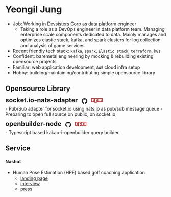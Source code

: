 # Yeongil Jung

- Job: Working in [Devsisters Corp](https://www.devsisters.com/en/) as data platform engineer
  - Taking a role as a DevOps engineer in data platform team. Managing enterprise scale components dedicated to data. Mainly manages and optimizes elastic stack, kafka, and spark clusters for log collection and analysis of game services.
- Recent friendly tech stack: `kafka`, `spark`, `Elastic stack`, `terraform`, `k8s`
- Confident: baremetal engineering by mocking & rebuilding existing opensource projects
- Familiar: web application development, `AWS` cloud infra setup
- Hobby: building/maintaining/contributing simple opensource library

## Opensource Library

<div style="display: flex; flex-direction: row; gap: 12px; margin-top: 16px;">
  <b style="font-size: 20px; position: relative; top: -6px;">socket.io-nats-adapter</b>
  <a href="https://github.com/distrue/socket.io-nats-adapter">
    <img src="github.png" width="18" />
  </a>
  <a href="https://www.npmjs.com/package/socket.io-nats-adapter">
    <img src="npm.png" width="36" />
  </a>
</div>
- Pub/Sub adapter for socket.io using nats.io as pub/sub message queue
- Preparing to open full source on public, on socket.io

<div style="display: flex; flex-direction: row; gap: 12px; margin-top: 16px;">
  <b style="font-size: 20px; position: relative; top: -6px;">openbuilder-node</b>
  <a href="https://github.com/distrue/openbuilder-node">
    <img src="github.png" width="18" />
  </a>
  <a href="https://www.npmjs.com/package/openbuilder-node">
    <img src="npm.png" width="36" />
  </a>
</div>
- Typescript based kakao-i-openbuilder query builder

## Service

#### Nashot
- Human Pose Estimation (HPE) based golf coaching application 
  - [landing page](https://web.nashot.io/home.html)
  - [interview](https://blog.naver.com/sw_maestro/222120877101)
  - [press](http://www.dt.co.kr/contents.html?article_no=2021061002109931650005&ref=naver)
